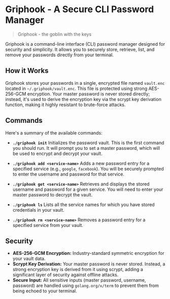# Griphook - A Secure CLI Password Manager

> Griphook - the goblin with the keys 

Griphook is a command-line interface (CLI) password manager designed for security and simplicity. It allows you to securely store, retrieve, list, and remove your passwords directly from your terminal.

## How it Works

Griphook stores your passwords in a single, encrypted file named `vault.enc` located in `~/.griphook/vault.enc`. This file is protected using strong AES-256-GCM encryption. Your master password is never stored directly; instead, it's used to derive the encryption key via the scrypt key derivation function, making it highly resistant to brute-force attacks.

## Commands

Here's a summary of the available commands:

*   **`./griphook init`**
    Initializes the password vault. This is the first command you should run. It will prompt you to set a master password, which will be used to encrypt and decrypt your vault.

*   **`./griphook add <service-name>`**
    Adds a new password entry for a specified service (e.g., `google`, `facebook`). You will be securely prompted to enter the username and password for that service.

*   **`./griphook get <service-name>`**
    Retrieves and displays the stored username and password for a given service. You will need to enter your master password to decrypt the vault.

*   **`./griphook ls`**
    Lists all the service names for which you have stored credentials in your vault.

*   **`./griphook rm <service-name>`**
    Removes a password entry for a specified service from your vault.

## Security

*   **AES-256-GCM Encryption:** Industry-standard symmetric encryption for your vault data.
*   **Scrypt Key Derivation:** Your master password is never stored. Instead, a strong encryption key is derived from it using scrypt, adding a significant layer of security against offline attacks.
*   **Secure Input:** All sensitive inputs (master password, username, password) are handled using `golang.org/x/term` to prevent them from being echoed to your terminal.
